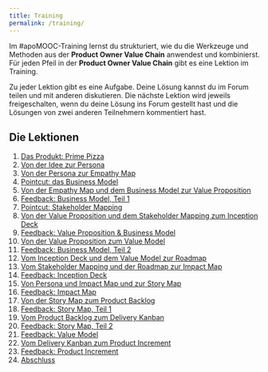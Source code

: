 ```yaml
---
title: Training
permalink: /training/
---
```


Im #apoMOOC-Training lernst du strukturiert, wie du die Werkzeuge und Methoden aus der **Product Owner Value Chain** anwendest und kombinierst.
Für jeden Pfeil in der **Product Owner Value Chain** gibt es eine Lektion im Training.

Zu jeder Lektion gibt es eine Aufgabe. Deine Lösung kannst du im Forum teilen und mit anderen diskutieren.
Die nächste Lektion wird jeweils freigeschalten, wenn du deine Lösung ins Forum gestellt hast und die Lösungen von zwei anderen Teilnehmern kommentiert hast.

## Die Lektionen
1. [Das Produkt: Prime Pizza](https://www.oncampus.de/course/weiterbildung/moocs/apomooc?chapter=2&selected_week=4)
2. [Von der Idee zur Persona](https://www.oncampus.de/course/weiterbildung/moocs/apomooc?chapter=2&selected_week=5)
3. [Von der Persona zur Empathy Map](https://www.oncampus.de/course/weiterbildung/moocs/apomooc?chapter=2&selected_week=6)
4. [Pointcut: das Business Model](https://www.oncampus.de/course/weiterbildung/moocs/apomooc?chapter=2&selected_week=7)
5. [Von der Empathy Map und dem Business Model zur Value Proposition](https://www.oncampus.de/course/weiterbildung/moocs/apomooc?chapter=2&selected_week=8)
6. [Feedback: Business Model, Teil 1](https://www.oncampus.de/course/weiterbildung/moocs/apomooc?chapter=2&selected_week=9)
7. [Pointcut: Stakeholder Mapping](https://www.oncampus.de/course/weiterbildung/moocs/apomooc?chapter=2&selected_week=10)
8. [Von der Value Proposition und dem Stakeholder Mapping zum Inception Deck](https://www.oncampus.de/course/weiterbildung/moocs/apomooc?chapter=2&selected_week=11)
9. [Feedback: Value Proposition & Business Model](https://www.oncampus.de/course/weiterbildung/moocs/apomooc?chapter=2&selected_week=12)
10. [Von der Value Proposition zum Value Model](https://www.oncampus.de/course/weiterbildung/moocs/apomooc?chapter=2&selected_week=13)
11. [Feedback: Business Model, Teil 2](https://www.oncampus.de/course/weiterbildung/moocs/apomooc?chapter=2&selected_week=14)
12. [Vom Inception Deck und dem Value Model zur Roadmap](https://www.oncampus.de/course/weiterbildung/moocs/apomooc?chapter=2&selected_week=15)
13. [Vom Stakeholder Mapping und der Roadmap zur Impact Map](https://www.oncampus.de/course/weiterbildung/moocs/apomooc?chapter=2&selected_week=16)
14. [Feedback: Inception Deck](https://www.oncampus.de/course/weiterbildung/moocs/apomooc?chapter=2&selected_week=17)
15. [Von Persona und Impact Map und zur Story Map](https://www.oncampus.de/course/weiterbildung/moocs/apomooc?chapter=2&selected_week=18)
16. [Feedback: Impact Map](https://www.oncampus.de/course/weiterbildung/moocs/apomooc?chapter=2&selected_week=19)
17. [Von der Story Map zum Product Backlog](https://www.oncampus.de/course/weiterbildung/moocs/apomooc?chapter=2&selected_week=20)
18. [Feedback: Story Map, Teil 1](https://www.oncampus.de/course/weiterbildung/moocs/apomooc?chapter=2&selected_week=21)
19. [Vom Product Backlog zum Delivery Kanban](https://www.oncampus.de/course/weiterbildung/moocs/apomooc?chapter=2&selected_week=22)
20. [Feedback: Story Map, Teil 2](https://www.oncampus.de/course/weiterbildung/moocs/apomooc?chapter=2&selected_week=23)
21. [Feedback: Value Model](https://www.oncampus.de/course/weiterbildung/moocs/apomooc?chapter=2&selected_week=24)
22. [Vom Delivery Kanban zum Product Increment](https://www.oncampus.de/course/weiterbildung/moocs/apomooc?chapter=2&selected_week=25)
23. [Feedback: Product Increment](https://www.oncampus.de/course/weiterbildung/moocs/apomooc?chapter=2&selected_week=26)
24. [Abschluss](https://www.oncampus.de/course/weiterbildung/moocs/apomooc?chapter=2&selected_week=27)